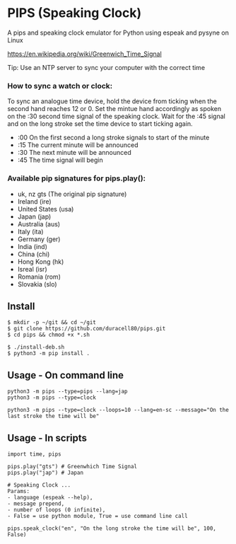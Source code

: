 # PIPS (Speaking Clock)
A pips and speaking clock emulator for Python using espeak and pysyne on Linux

https://en.wikipedia.org/wiki/Greenwich_Time_Signal

Tip: Use an NTP server to sync your computer with the correct time

### How to sync a watch or clock:
To sync an analogue time device, hold the device from ticking when the second hand reaches 12 or 0. Set the mintue hand accordingly as spoken on the :30 second time signal of the speaking clock. Wait for the :45 signal and on the long stroke set the time device to start ticking again.

- :00 On the first second a long stroke signals to start of the minute
- :15 The current minute will be announced
- :30 The next minute will be announced
- :45 The time signal will begin

### Available pip signatures for pips.play():
- uk, nz gts (The original pip signature)
- Ireland (ire)
- United States (usa)
- Japan (jap)
- Australia (aus)
- Italy (ita)
- Germany (ger)
- India (ind)
- China (chi)
- Hong Kong (hk)
- Isreal (isr)
- Romania (rom)
- Slovakia (slo)


## Install
```
$ mkdir -p ~/git && cd ~/git
$ git clone https://github.com/duracell80/pips.git
$ cd pips && chmod +x *.sh

$ ./install-deb.sh
$ python3 -m pip install .
```

## Usage - On command line
```
python3 -m pips --type=pips --lang=jap
python3 -m pips --type=clock

python3 -m pips --type=clock --loops=10 --lang=en-sc --message="On the last stroke the time will be"
```

## Usage - In scripts
```
import time, pips

pips.play("gts") # Greenwhich Time Signal
pips.play("jap") # Japan

# Speaking Clock ...
Params: 
- language (espeak --help), 
- message prepend,  
- number of loops (0 infinite), 
- False = use python module, True = use command line call

pips.speak_clock("en", "On the long stroke the time will be", 100, False)
```
